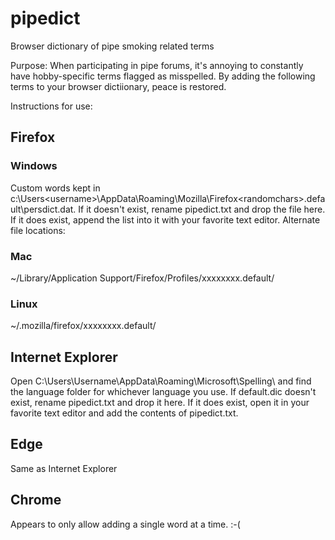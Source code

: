 # pipedict
Browser dictionary of pipe smoking related terms

Purpose: When participating in pipe forums, it's annoying to constantly have hobby-specific terms flagged as misspelled. By adding the following terms 
to your browser dictiionary, peace is restored.

Instructions for use:

## Firefox
### Windows
Custom words kept in c:\Users\<username>\AppData\Roaming\Mozilla\Firefox\<randomchars>.default\persdict.dat. If it doesn't exist, rename pipedict.txt 
and drop the file here. If it does exist, append the list into it with your favorite text editor.
Alternate file locations:
### Mac
 ~/Library/Application Support/Firefox/Profiles/xxxxxxxx.default/
### Linux
 ~/.mozilla/firefox/xxxxxxxx.default/
 
## Internet Explorer
Open C:\Users\Username\AppData\Roaming\Microsoft\Spelling\ and find the language folder for whichever language you use. If default.dic doesn't exist,
rename pipedict.txt and drop it here. If it does exist, open it in your favorite text editor and add the contents of pipedict.txt.

## Edge
Same as Internet Explorer

## Chrome
Appears to only allow adding a single word at a time. :-(
